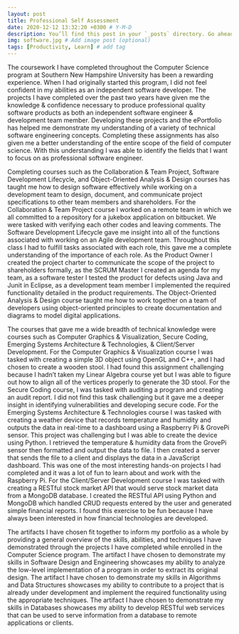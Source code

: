 ```yaml
---
layout: post
title: Professional Self Assessment
date: 2020-12-12 13:32:20 +0300 # Y-M-D
description: You’ll find this post in your `_posts` directory. Go ahead and edit it and re-build the site to see your changes. # Add post description (optional)
img: software.jpg # Add image post (optional)
tags: [Productivity, Learn] # add tag
---
```


The coursework I have completed throughout the Computer Science program at Southern New Hampshire University has been a rewarding experience. When I had originally started this program, I did not feel confident in my abilities as an independent software developer. The projects I have completed over the past two years have given me the knowledge & confidence necessary to produce professional quality software products as both an independent software engineer & development team member. Developing these projects and the ePortfolio has helped me demonstrate my understanding of a variety of technical software engineering concepts. Completing these assignments has also given me a better understanding of the entire scope of the field of computer science. With this understanding I was able to identify the fields that I want to focus on as professional software engineer.

Completing courses such as the Collaboration & Team Project, Software Development Lifecycle, and Object-Oriented Analysis & Design courses has taught me how to design software effectively while working on a development team to design, document, and communicate project specifications to other team members and shareholders. For the Collaboration & Team Project course I worked on a remote team in which we all committed to a repository for a jukebox application on bitbucket. We were tasked with verifying each other codes and leaving comments. The Software Development Lifecycle gave me insight into all of the functions associated with working on an Agile development team. Throughout this class I had to fulfill tasks associated with each role, this gave me a complete understanding of the importance of each role. As the Product Owner I created the project charter to communicate the scope of the project to shareholders formally, as the SCRUM Master I created an agenda for my team, as a software tester I tested the product for defects using Java and Junit in Eclipse, as a development team member I implemented the required functionality detailed in the product requirements. The Object-Oriented Analysis & Design course taught me how to work together on a team of developers using object-oriented principles to create documentation and diagrams to model digital applications.

The courses that gave me a wide breadth of technical knowledge were courses such as Computer Graphics & Visualization, Secure Coding, Emerging Systems Architecture & Technologies, & Client/Server Development. For the Computer Graphics & Visualization course I was tasked with creating a simple 3D object using OpenGL and C++, and I had chosen to create a wooden stool. I had found this assignment challenging because I hadn’t taken my Linear Algebra course yet but I was able to figure out how to align all of the vertices properly to generate the 3D stool. For the Secure Coding course, I was tasked with auditing a program and creating an audit report. I did not find this task challenging but it gave me a deeper insight in identifying vulnerabilities and developing secure code. For the Emerging Systems Architecture & Technologies course I was tasked with creating a weather device that records temperature and humidity and outputs the data in real-time to a dashboard using a Raspberry Pi & GrovePi sensor. This project was challenging but I was able to create the device using Python. I retrieved the temperature & humidity data from the GrovePi sensor then formatted and output the data to file. I then created a server that sends the file to a client and displays the data in a JavaScript dashboard. This was one of the most interesting hands-on projects I had completed and it was a lot of fun to learn about and work with the Raspberry Pi. For the Client/Server Development course I was tasked with creating a RESTful stock market API that would serve stock market data from a MongoDB database. I created the RESTful API using Python and MongoDB which handled CRUD requests entered by the user and generated simple financial reports. I found this exercise to be fun because I have always been interested in how financial technologies are developed. 

The artifacts I have chosen fit together to inform my portfolio as a whole by providing a general overview of the skills, abilities, and techniques I have demonstrated through the projects I have completed while enrolled in the Computer Science program. The artifact I have chosen to demonstrate my skills in Software Design and Engineering showcases my ability to analyze the low-level implementation of a program in order to extract its original design. The artifact I have chosen to demonstrate my skills in Algorithms and Data Structures showcases my ability to contribute to a project that is already under development and implement the required functionality using the appropriate techniques. The artifact I have chosen to demonstrate my skills in Databases showcases my ability to develop RESTful web services that can be used to serve information from a database to remote applications or clients.
